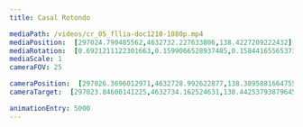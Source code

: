 ```yaml
---
title: Casal Rotondo

mediaPath: /videos/cr_05_fllia-doc1210-1080p.mp4
mediaPosition:  [297024.790485562,4632732.227633806,138.4227209222432]
mediaRotation:  [0.6921211122301663,0.1599066528937485,0.15844165565373294,0.6857801908186761]
mediaScale: 1
cameraFOV: 25

cameraPosition:  [297026.3696012971,4632728.992622877,138.3895881664755]
cameraTarget:  [297023.84600141225,4632734.162524631,138.44253793879645]

animationEntry: 5000
---
```

